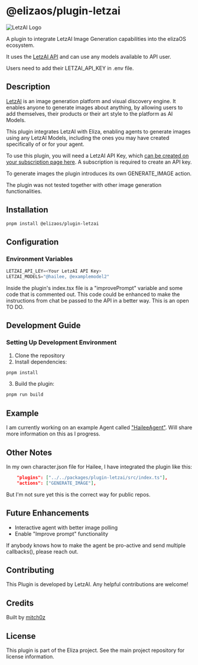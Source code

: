 # @elizaos/plugin-letzai

![LetzAI Logo](https://letz.ai/_next/image?url=%2FL.png&w=64&q=100)

A plugin to integrate LetzAI Image Generation capabilities into the elizaOS ecosystem.

It uses the [LetzAI API](https://www.letz.ai/docs/api) and can use any models available to API user.

Users need to add their LETZAI_API_KEY in .env file.


## Description

[LetzAI](https://www.letz.ai) is an image generation platform and visual discovery engine. It enables anyone to generate images about anything, by allowing users to add themselves, their products or their art style to the platform as AI Models.

This plugin integrates LetzAI with Eliza, enabling agents to generate images using any LetzAI Models, including the ones you may have created specifically of or for your agent.

To use this plugin, you will need a LetzAI API Key, which [can be created on your subscription page here](https://www.letz.ai/subscription). A subscription is required to create an API key.

To generate images the plugin introduces its own GENERATE_IMAGE action.

The plugin was not tested together with other image generation functionalities.


## Installation

```bash
pnpm install @elizaos/plugin-letzai
```


## Configuration

### Environment Variables
```typescript
LETZAI_API_LEY=<Your LetzAI API Key>
LETZAI_MODELS="@hailee, @examplemodel2"
```

Inside the plugin's index.tsx file is a "improvePrompt" variable and some code that is commented out. This code could be enhanced to make the instructions from chat be passed to the API in a better way. This is an open TO DO.

## Development Guide

### Setting Up Development Environment

1. Clone the repository
2. Install dependencies:

```bash
pnpm install
```

3. Build the plugin:

```bash
pnpm run build
```


## Example

I am currently working on an example Agent called ["HaileeAgent"](https://x.com/AgentHailee).
Will share more information on this as I progress.



## Other Notes
In my own character.json file for Hailee, I have integrated the plugin like this:
```json
    "plugins": ["../../packages/plugin-letzai/src/index.ts"],
    "actions": ["GENERATE_IMAGE"],
```

But I'm not sure yet this is the correct way for public repos.


## Future Enhancements

- Interactive agent with better image polling
- Enable "Improve prompt" functionality

If anybody knows how to make the agent be pro-active and send multiple callbacks(), please reach out.



## Contributing

This Plugin is developed by LetzAI. Any helpful contributions are welcome!


## Credits

Built by [mitch0z](https://www.mitchoz.com)


## License

This plugin is part of the Eliza project. See the main project repository for license information.
